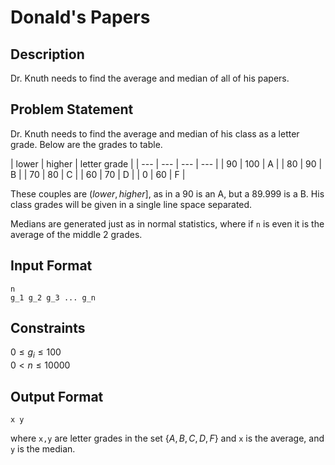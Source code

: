 # Donald's Papers

## Description

Dr. Knuth needs to find the average and median of all of his papers.

## Problem Statement

Dr. Knuth needs to find the average and median of his class as a letter grade. Below are the grades to table.


| lower | higher | letter grade |
| --- | --- | --- | --- |
| 90 | 100 | A |
| 80 | 90 | B |
| 70 | 80 | C |
| 60 | 70 | D |
| 0 | 60 | F |

These couples are $(lower, higher]$, as in a 90 is an A, but a 89.999 is a B.
His class grades will be given in a single line space separated.

Medians are generated just as in normal statistics, where if `n` is even it is the average of the middle 2 grades.

## Input Format

```
n
g_1 g_2 g_3 ... g_n
```

## Constraints

$0 \leq g_i \leq 100$  
$0 < n \leq 10000$

## Output Format

```
x y
```
where `x,y` are letter grades in the set $\{A,B,C,D,F\}$ and `x` is the average, and `y` is the median.
